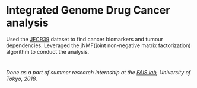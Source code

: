 # Integrated Genome Drug Cancer analysis
Used the [JFCR39](https://www.ncbi.nlm.nih.gov/pubmed/22336246) dataset to find cancer biomarkers and tumour dependencies. Leveraged the jNMF(joint non-negative matrix factorization) algorithm to conduct the analysis.

#
_Done as a part of summer research internship at the [FAiS lab](http://fais.hgc.jp/), University of Tokyo, 2018._
